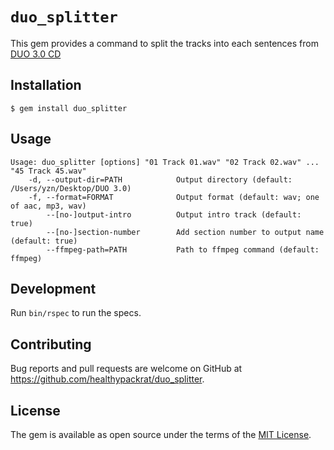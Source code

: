 # `duo_splitter`

This gem provides a command to split the tracks into each sentences from [DUO 3.0 CD](https://www.amazon.co.jp/dp/4900790079)

## Installation

```
$ gem install duo_splitter
```

## Usage

```
Usage: duo_splitter [options] "01 Track 01.wav" "02 Track 02.wav" ... "45 Track 45.wav"
    -d, --output-dir=PATH            Output directory (default: /Users/yzn/Desktop/DUO 3.0)
    -f, --format=FORMAT              Output format (default: wav; one of aac, mp3, wav)
        --[no-]output-intro          Output intro track (default: true)
        --[no-]section-number        Add section number to output name (default: true)
        --ffmpeg-path=PATH           Path to ffmpeg command (default: ffmpeg)
```

## Development

Run `bin/rspec` to run the specs.

## Contributing

Bug reports and pull requests are welcome on GitHub at <https://github.com/healthypackrat/duo_splitter>.

## License

The gem is available as open source under the terms of the [MIT License](https://opensource.org/licenses/MIT).

